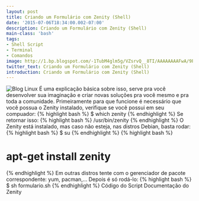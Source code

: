 ```yaml
---
layout: post
title: Criando um Formulário com Zenity (Shell)
date: '2015-07-06T18:34:00.002-07:00'
description: Criando um Formulário com Zenity (Shell)
main-class: 'bash'
tags:
- Shell Script
- Terminal
- Comandos
image: http://1.bp.blogspot.com/-1TubM4glm5g/VZsrvQ__8TI/AAAAAAAAFwA/9PAvH33eDBs/s72-c/form_zenity.png
twitter_text: Criando um Formulário com Zenity (Shell)
introduction: Criando um Formulário com Zenity (Shell)
---
```

![Blog Linux](http://1.bp.blogspot.com/-1TubM4glm5g/VZsrvQ__8TI/AAAAAAAAFwA/9PAvH33eDBs/s640/form_zenity.png "Blog Linux")
É uma explicação básica sobre isso, serve pra você desenvolver sua imaginação e criar novas soluções pra você mesmo e pra toda a comunidade. Primeiramente para que funcione é necessário que você possua o Zenity instalado, verifique se você possui em seu compuador:
{% highlight bash %}
$ which zenity
{% endhighlight %}
Se retornar isso:
{% highlight bash %}
/usr/bin/zenity
{% endhighlight %}
O Zenity está instalado, mas caso não esteja, nas distros Debian, basta rodar:
{% highlight bash %}
$ su
{% endhighlight %}
{% highlight bash %}
# apt-get install zenity
{% endhighlight %}
Em outras distros tente com o gerenciador de pacote correspondente: yum, pacman,...
Depois é só rodá-lo:
{% highlight bash %}
$ sh formulario.sh
{% endhighlight %}
Código do Script
Documentação do Zenity
